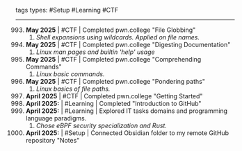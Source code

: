  tags types: #Setup #Learning #CTF

---

993. **May 2025** | #CTF |  Completed pwn.college "File Globbing"
     1. *Shell expansions using wildcards. Applied on file names.*
994. **May 2025** | #CTF |  Completed pwn.college "Digesting Documentation"
     1. *Linux man pages and builtin 'help' usage*
995. **May 2025** | #CTF |  Completed pwn.college "Comprehending Commands"
     1. *Linux basic commands.*
996. **May 2025** | #CTF |  Completed pwn.college "Pondering paths"
     1. *Linux basics of file paths.*
997. **April 2025** | #CTF | Completed pwn.college "Getting Started"
998. **April 2025:** | #Learning | Completed "Introduction to GitHub"
999. **April 2025:** | #Learning | Explored IT tasks domains and programming language paradigms.
     1. *Chose eBPF security specialization and Rust.*
1000. **April 2025:** | #Setup | Connected Obsidian folder to my remote GitHub repository "Notes"